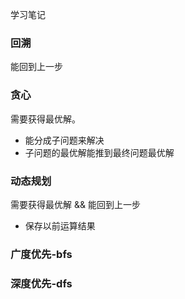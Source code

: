 学习笔记
### 回溯
能回到上一步

### 贪心
需要获得最优解。
- 能分成子问题来解决
- 子问题的最优解能推到最终问题最优解

### 动态规划
需要获得最优解 && 能回到上一步
- 保存以前运算结果

### 广度优先-bfs

### 深度优先-dfs

